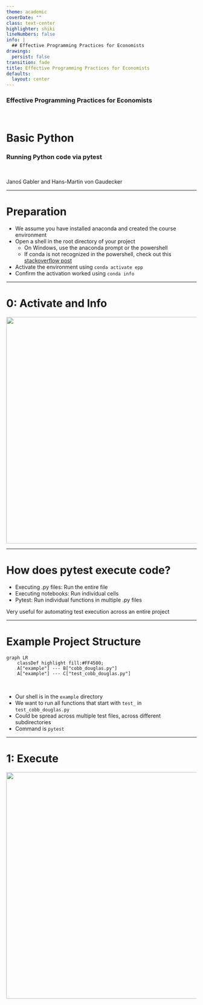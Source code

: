 ```yaml
---
theme: academic
coverDate: ""
class: text-center
highlighter: shiki
lineNumbers: false
info: |
  ## Effective Programming Practices for Economists
drawings:
  persist: false
transition: fade
title: Effective Programming Practices for Economists
defaults:
  layout: center
---
```


### Effective Programming Practices for Economists

<br/>

# Basic Python

### Running Python code via pytest

<br/>


Janoś Gabler and Hans-Martin von Gaudecker

---

# Preparation

- We assume you have installed anaconda and created the course environment
- Open a shell in the root directory of your project
    - On Windows, use the anaconda prompt or the powershell
    - If conda is not recognized in the powershell, check out this
      [stackoverflow post](https://stackoverflow.com/a/65160772/21900143)
- Activate the environment using `conda activate epp`
- Confirm the activation worked using `conda info`


---

# 0: Activate and Info

<img src="/activate_and_info.png" class="rounded" width="600"/>

---

# How does pytest execute code?

- Executing .py files: Run the entire file
- Executing notebooks: Run individual cells
- Pytest: Run individual functions in multiple .py files

Very useful for automating test execution across an entire project

---

# Example Project Structure


```mermaid {theme: 'dark', scale: 0.8}
graph LR
    classDef highlight fill:#FF4500;
    A["example"] --- B["cobb_douglas.py"]
    A["example"] --- C["test_cobb_douglas.py"]
```

<br/>

- Our shell is in the `example` directory
- We want to run all functions that start with `test_` in `test_cobb_douglas.py`
- Could be spread across multiple test files, across different subdirectories
- Command is `pytest`


---

# 1: Execute

<img src="/run.png" class="rounded" width="600"/>
